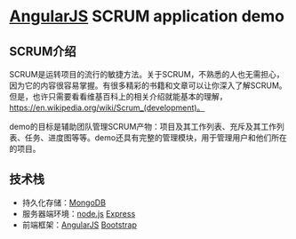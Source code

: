 # [AngularJS](http://www.angularjs.org) SCRUM application demo

## SCRUM介绍

SCRUM是运转项目的流行的敏捷方法。关于SCRUM，不熟悉的人也无需担心，因为它的内容很容易掌握。有很多精彩的书籍和文章可以让你深入了解SCRUM。但是，也许只需要看看维基百科上的相关介绍就能基本的理解，https://en.wikipedia.org/wiki/Scrum_(development)。

demo的目标是辅助团队管理SCRUM产物：项目及其工作列表、充斥及其工作列表、任务、进度图等等。demo还具有完整的管理模块，用于管理用户和他们所在的项目。

## 技术栈

* 持久化存储：[MongoDB](http://www.mongodb.org)
* 服务器端环境：[node.js](https://nodejs.org/en/) [Express](https://www.npmjs.com/package/express)
* 前端框架：[AngularJS](https://angularjs.org/) [Bootstrap](http://getbootstrap.com)
